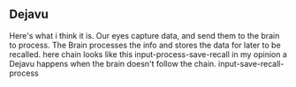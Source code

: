 ## Dejavu

Here's what i think it is.
Our eyes capture data, and send them to the brain to process.
The Brain processes the info and stores the data for later to be recalled.
here chain looks like this
input-process-save-recall
in my opinion a Dejavu happens when the brain doesn't follow the chain.
input-save-recall-process

